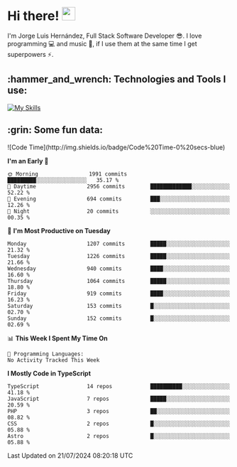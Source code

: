 <h1 align="left">
 <abc>
  <br>Hi there! <img src="https://user-images.githubusercontent.com/42378118/110234147-e3259600-7f4e-11eb-95be-0c4047144dea.gif" width="30"><br>
 </abc>
</h1>

I'm Jorge Luis Hernández, Full Stack Software Developer :sunglasses:. I love programming :computer: and music :musical_score:, if I use them at the same time I get superpowers :zap:. 


<h2 align="left">:hammer_and_wrench: Technologies and Tools I use:</h2>

[![My Skills](https://skillicons.dev/icons?i=js,ts,html,css,py,vue,react,next,nest,postgres,mysql)](https://skillicons.dev)

<h2 align="left">:grin: Some fun data:</h2>
<!--START_SECTION:waka-->
![Code Time](http://img.shields.io/badge/Code%20Time-0%20secs-blue)

**I'm an Early 🐤** 

```text
🌞 Morning                1991 commits        █████████░░░░░░░░░░░░░░░░   35.17 % 
🌆 Daytime                2956 commits        █████████████░░░░░░░░░░░░   52.22 % 
🌃 Evening                694 commits         ███░░░░░░░░░░░░░░░░░░░░░░   12.26 % 
🌙 Night                  20 commits          ░░░░░░░░░░░░░░░░░░░░░░░░░   00.35 % 
```
📅 **I'm Most Productive on Tuesday** 

```text
Monday                   1207 commits        █████░░░░░░░░░░░░░░░░░░░░   21.32 % 
Tuesday                  1226 commits        █████░░░░░░░░░░░░░░░░░░░░   21.66 % 
Wednesday                940 commits         ████░░░░░░░░░░░░░░░░░░░░░   16.60 % 
Thursday                 1064 commits        █████░░░░░░░░░░░░░░░░░░░░   18.80 % 
Friday                   919 commits         ████░░░░░░░░░░░░░░░░░░░░░   16.23 % 
Saturday                 153 commits         █░░░░░░░░░░░░░░░░░░░░░░░░   02.70 % 
Sunday                   152 commits         █░░░░░░░░░░░░░░░░░░░░░░░░   02.69 % 
```


📊 **This Week I Spent My Time On** 

```text
💬 Programming Languages: 
No Activity Tracked This Week
```

**I Mostly Code in TypeScript** 

```text
TypeScript               14 repos            ██████████░░░░░░░░░░░░░░░   41.18 % 
JavaScript               7 repos             █████░░░░░░░░░░░░░░░░░░░░   20.59 % 
PHP                      3 repos             ██░░░░░░░░░░░░░░░░░░░░░░░   08.82 % 
CSS                      2 repos             █░░░░░░░░░░░░░░░░░░░░░░░░   05.88 % 
Astro                    2 repos             █░░░░░░░░░░░░░░░░░░░░░░░░   05.88 % 
```




 Last Updated on 21/07/2024 08:20:18 UTC
<!--END_SECTION:waka-->
